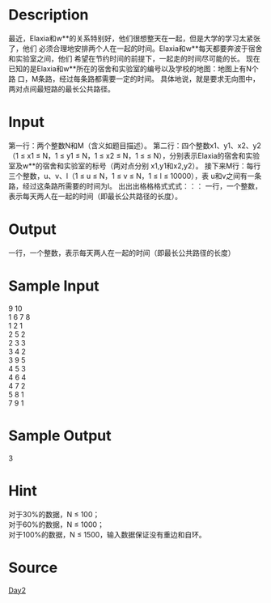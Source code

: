 
# Description

<div class="content">最近，Elaxia和w**的关系特别好，他们很想整天在一起，但是大学的学习太紧张了，他们
必须合理地安排两个人在一起的时间。Elaxia和w**每天都要奔波于宿舍和实验室之间，他们
希望在节约时间的前提下，一起走的时间尽可能的长。
现在已知的是Elaxia和w**所在的宿舍和实验室的编号以及学校的地图：地图上有N个路
口，M条路，经过每条路都需要一定的时间。
具体地说，就是要求无向图中，两对点间最短路的最长公共路径。</div>

# Input

<div class="content">第一行：两个整数N和M（含义如题目描述）。
第二行：四个整数x1、y1、x2、y2（1 ≤ x1 ≤ N，1 ≤ y1 ≤ N，1 ≤ x2 ≤ N，1 ≤
≤ N），分别表示Elaxia的宿舍和实验室及w**的宿舍和实验室的标号（两对点分别
x1,y1和x2,y2）。
接下来M行：每行三个整数，u、v、l（1 ≤ u ≤ N，1 ≤ v ≤ N，1 ≤ l ≤ 10000），表
u和v之间有一条路，经过这条路所需要的时间为l。
出出出格格格式式式：：：
一行，一个整数，表示每天两人在一起的时间（即最长公共路径的长度）。</div>

# Output

<div class="content">一行，一个整数，表示每天两人在一起的时间（即最长公共路径的长度）</div>

# Sample Input

<div class="content"><span class="sampledata">9 10<br/>
1 6 7 8<br/>
1 2 1<br/>
2 5 2<br/>
2 3 3<br/>
3 4 2<br/>
3 9 5<br/>
4 5 3<br/>
4 6 4<br/>
4 7 2<br/>
5 8 1<br/>
7 9 1<br/>
</span></div>

# Sample Output

<div class="content"><span class="sampledata">3</span></div>

# Hint

<div class="content"><p>对于30%的数据，N ≤ 100；<br/>
对于60%的数据，N ≤ 1000；<br/>
对于100%的数据，N ≤ 1500，输入数据保证没有重边和自环。</p></div>

# Source

<div class="content"><p><a href="problemset.php?search=Day2">Day2</a></p></div>

